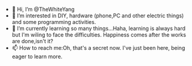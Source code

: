 - 👋 Hi, I’m @TheWhiteYang
- 👀 I’m interested in DIY, hardware (phone,PC and other electric things) and some programming activities.
- 🌱 I’m currently learning so many things...Haha, learning is always hard but I'm wiling to face the difficulties. Happiness comes after the works are done,isn't it?
- 📫 How to reach me:Oh, that's a secret now. I've just been here, being eager to learn more.

<!---
TheWhiteYang/TheWhiteYang is a ✨ special ✨ repository because its `README.md` (this file) appears on your GitHub profile.
You can click the Preview link to take a look at your changes.
--->
